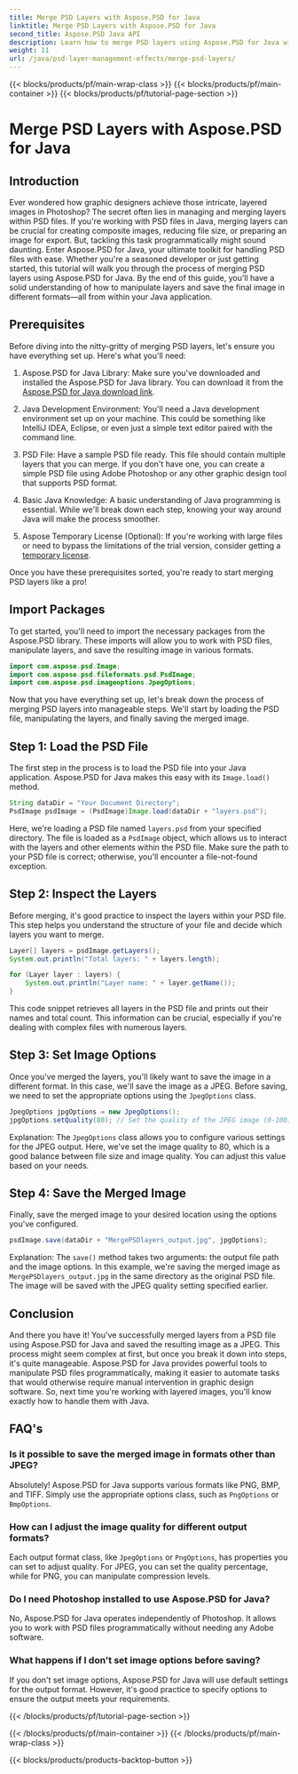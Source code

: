 ```yaml
---
title: Merge PSD Layers with Aspose.PSD for Java
linktitle: Merge PSD Layers with Aspose.PSD for Java
second_title: Aspose.PSD Java API
description: Learn how to merge PSD layers using Aspose.PSD for Java with this step-by-step tutorial. Perfect for developers looking to automate image processing tasks.
weight: 11
url: /java/psd-layer-management-effects/merge-psd-layers/
---
```


{{< blocks/products/pf/main-wrap-class >}}
{{< blocks/products/pf/main-container >}}
{{< blocks/products/pf/tutorial-page-section >}}

# Merge PSD Layers with Aspose.PSD for Java

## Introduction

Ever wondered how graphic designers achieve those intricate, layered images in Photoshop? The secret often lies in managing and merging layers within PSD files. If you're working with PSD files in Java, merging layers can be crucial for creating composite images, reducing file size, or preparing an image for export. But, tackling this task programmatically might sound daunting. Enter Aspose.PSD for Java, your ultimate toolkit for handling PSD files with ease. Whether you're a seasoned developer or just getting started, this tutorial will walk you through the process of merging PSD layers using Aspose.PSD for Java. By the end of this guide, you'll have a solid understanding of how to manipulate layers and save the final image in different formats—all from within your Java application.

## Prerequisites

Before diving into the nitty-gritty of merging PSD layers, let's ensure you have everything set up. Here's what you'll need:

1. Aspose.PSD for Java Library: Make sure you've downloaded and installed the Aspose.PSD for Java library. You can download it from the [Aspose.PSD for Java download link](https://releases.aspose.com/psd/java/).

2. Java Development Environment: You'll need a Java development environment set up on your machine. This could be something like IntelliJ IDEA, Eclipse, or even just a simple text editor paired with the command line.

3. PSD File: Have a sample PSD file ready. This file should contain multiple layers that you can merge. If you don't have one, you can create a simple PSD file using Adobe Photoshop or any other graphic design tool that supports PSD format.

4. Basic Java Knowledge: A basic understanding of Java programming is essential. While we'll break down each step, knowing your way around Java will make the process smoother.

5. Aspose Temporary License (Optional): If you're working with large files or need to bypass the limitations of the trial version, consider getting a [temporary license](https://purchase.aspose.com/temporary-license/).

Once you have these prerequisites sorted, you're ready to start merging PSD layers like a pro!

## Import Packages

To get started, you'll need to import the necessary packages from the Aspose.PSD library. These imports will allow you to work with PSD files, manipulate layers, and save the resulting image in various formats.

```java
import com.aspose.psd.Image;
import com.aspose.psd.fileformats.psd.PsdImage;
import com.aspose.psd.imageoptions.JpegOptions;
```

Now that you have everything set up, let's break down the process of merging PSD layers into manageable steps. We'll start by loading the PSD file, manipulating the layers, and finally saving the merged image.

## Step 1: Load the PSD File

The first step in the process is to load the PSD file into your Java application. Aspose.PSD for Java makes this easy with its `Image.load()` method.

```java
String dataDir = "Your Document Directory";
PsdImage psdImage = (PsdImage)Image.load(dataDir + "layers.psd");
```

Here, we're loading a PSD file named `layers.psd` from your specified directory. The file is loaded as a `PsdImage` object, which allows us to interact with the layers and other elements within the PSD file. Make sure the path to your PSD file is correct; otherwise, you'll encounter a file-not-found exception.

## Step 2: Inspect the Layers

Before merging, it's good practice to inspect the layers within your PSD file. This step helps you understand the structure of your file and decide which layers you want to merge.

```java
Layer[] layers = psdImage.getLayers();
System.out.println("Total layers: " + layers.length);

for (Layer layer : layers) {
    System.out.println("Layer name: " + layer.getName());
}
```

This code snippet retrieves all layers in the PSD file and prints out their names and total count. This information can be crucial, especially if you're dealing with complex files with numerous layers.

## Step 3: Set Image Options

Once you've merged the layers, you'll likely want to save the image in a different format. In this case, we'll save the image as a JPEG. Before saving, we need to set the appropriate options using the `JpegOptions` class.

```java
JpegOptions jpgOptions = new JpegOptions();
jpgOptions.setQuality(80); // Set the quality of the JPEG image (0-100)
```

Explanation:
The `JpegOptions` class allows you to configure various settings for the JPEG output. Here, we've set the image quality to 80, which is a good balance between file size and image quality. You can adjust this value based on your needs.

## Step 4: Save the Merged Image

Finally, save the merged image to your desired location using the options you've configured.

```java
psdImage.save(dataDir + "MergePSDlayers_output.jpg", jpgOptions);
```

Explanation:
The `save()` method takes two arguments: the output file path and the image options. In this example, we're saving the merged image as `MergePSDlayers_output.jpg` in the same directory as the original PSD file. The image will be saved with the JPEG quality setting specified earlier.

## Conclusion

And there you have it! You've successfully merged layers from a PSD file using Aspose.PSD for Java and saved the resulting image as a JPEG. This process might seem complex at first, but once you break it down into steps, it's quite manageable. Aspose.PSD for Java provides powerful tools to manipulate PSD files programmatically, making it easier to automate tasks that would otherwise require manual intervention in graphic design software. So, next time you're working with layered images, you'll know exactly how to handle them with Java.

## FAQ's

### Is it possible to save the merged image in formats other than JPEG?
Absolutely! Aspose.PSD for Java supports various formats like PNG, BMP, and TIFF. Simply use the appropriate options class, such as `PngOptions` or `BmpOptions`.

### How can I adjust the image quality for different output formats?
Each output format class, like `JpegOptions` or `PngOptions`, has properties you can set to adjust quality. For JPEG, you can set the quality percentage, while for PNG, you can manipulate compression levels.

### Do I need Photoshop installed to use Aspose.PSD for Java?
No, Aspose.PSD for Java operates independently of Photoshop. It allows you to work with PSD files programmatically without needing any Adobe software.

### What happens if I don't set image options before saving?
If you don't set image options, Aspose.PSD for Java will use default settings for the output format. However, it's good practice to specify options to ensure the output meets your requirements.

{{< /blocks/products/pf/tutorial-page-section >}}

{{< /blocks/products/pf/main-container >}}
{{< /blocks/products/pf/main-wrap-class >}}

{{< blocks/products/products-backtop-button >}}
